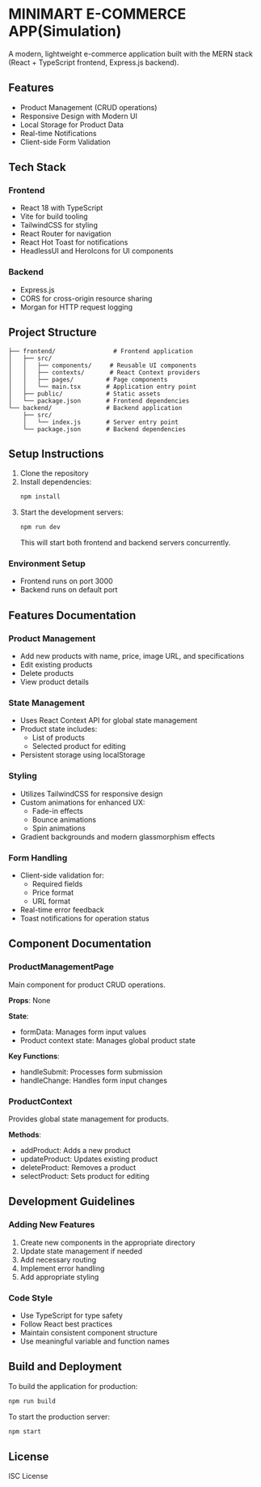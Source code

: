 # MINIMART E-COMMERCE APP(Simulation)

A modern, lightweight e-commerce application built with the MERN stack (React + TypeScript frontend, Express.js backend).

## Features

- Product Management (CRUD operations)
- Responsive Design with Modern UI
- Local Storage for Product Data
- Real-time Notifications
- Client-side Form Validation

## Tech Stack

### Frontend
- React 18 with TypeScript
- Vite for build tooling
- TailwindCSS for styling
- React Router for navigation
- React Hot Toast for notifications
- HeadlessUI and HeroIcons for UI components

### Backend
- Express.js
- CORS for cross-origin resource sharing
- Morgan for HTTP request logging

## Project Structure

```
├── frontend/                # Frontend application
│   ├── src/
│   │   ├── components/     # Reusable UI components
│   │   ├── contexts/       # React Context providers
│   │   ├── pages/         # Page components
│   │   └── main.tsx       # Application entry point
│   ├── public/            # Static assets
│   └── package.json       # Frontend dependencies
└── backend/               # Backend application
    ├── src/
    │   └── index.js       # Server entry point
    └── package.json       # Backend dependencies
```

## Setup Instructions

1. Clone the repository
2. Install dependencies:
   ```bash
   npm install
   ```
3. Start the development servers:
   ```bash
   npm run dev
   ```
   This will start both frontend and backend servers concurrently.

### Environment Setup
- Frontend runs on port 3000
- Backend runs on default port

## Features Documentation

### Product Management
- Add new products with name, price, image URL, and specifications
- Edit existing products
- Delete products
- View product details

### State Management
- Uses React Context API for global state management
- Product state includes:
  - List of products
  - Selected product for editing
- Persistent storage using localStorage

### Styling
- Utilizes TailwindCSS for responsive design
- Custom animations for enhanced UX:
  - Fade-in effects
  - Bounce animations
  - Spin animations
- Gradient backgrounds and modern glassmorphism effects

### Form Handling
- Client-side validation for:
  - Required fields
  - Price format
  - URL format
- Real-time error feedback
- Toast notifications for operation status

## Component Documentation

### ProductManagementPage
Main component for product CRUD operations.

**Props**: None

**State**:
- formData: Manages form input values
- Product context state: Manages global product state

**Key Functions**:
- handleSubmit: Processes form submission
- handleChange: Handles form input changes

### ProductContext
Provides global state management for products.

**Methods**:
- addProduct: Adds a new product
- updateProduct: Updates existing product
- deleteProduct: Removes a product
- selectProduct: Sets product for editing

## Development Guidelines

### Adding New Features
1. Create new components in the appropriate directory
2. Update state management if needed
3. Add necessary routing
4. Implement error handling
5. Add appropriate styling

### Code Style
- Use TypeScript for type safety
- Follow React best practices
- Maintain consistent component structure
- Use meaningful variable and function names

## Build and Deployment

To build the application for production:
```bash
npm run build
```

To start the production server:
```bash
npm start
```

## License

ISC License